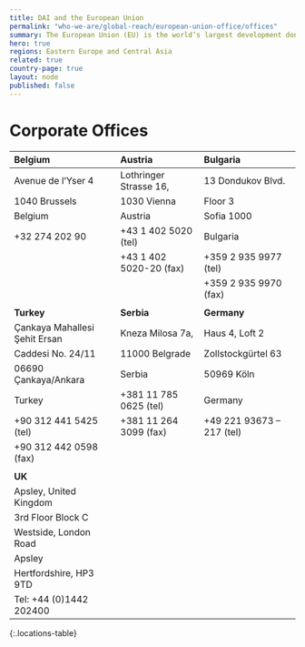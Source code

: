 ```yaml
---
title: DAI and the European Union
permalink: "who-we-are/global-reach/european-union-office/offices"
summary: The European Union (EU) is the world’s largest development donor. DAI, with its long-term presence on the European continent and the recent acquisition of Human Dynamics, is a key partner in the implementation of the EU global strategy for international development and cooperation. As the leading EU contractor, we seek to build synergies between EU policies to the benefit of partner countries.
hero: true
regions: Eastern Europe and Central Asia
related: true
country-page: true
layout: node
published: false
---
```


# Corporate Offices

| Belgium | Austria | Bulgaria |
|:--|:--|:--|
| Avenue de l’Yser 4 | Lothringer Strasse 16, | 13 Dondukov Blvd. |
| 1040 Brussels  | 1030 Vienna | Floor 3 |
| Belgium | Austria | Sofia 1000 |
| +32 274 202 90  | +43 1 402 5020  (tel) | Bulgaria |
|  | +43 1 402 5020-20  (fax) | +359 2 935 9977  (tel) |
|  |  | +359 2 935 9970  (fax) |
|  |  |  |
| **Turkey** | **Serbia** | **Germany** |
| Çankaya Mahallesi Şehit Ersan | Kneza Milosa 7a, | Haus 4, Loft 2 |
| Caddesi No. 24/11 | 11000 Belgrade | Zollstockgürtel 63 |
| 06690 Çankaya/Ankara | Serbia | 50969 Köln |
| Turkey | +381 11 785 0625 (tel) | Germany |
| +90 312 441 5425 (tel) | +381 11 264 3099 (fax) | +49 221 93673 – 217 (tel) |
| +90 312 442 0598 (fax) | | |
| | | |
| **UK** | | |
| Apsley, United Kingdom | | |
| 3rd Floor Block C | | |
| Westside, London Road | | |
| Apsley | | |
| Hertfordshire, HP3 9TD | | |
| Tel: +44 (0)1442 202400 | | |
{:.locations-table}

